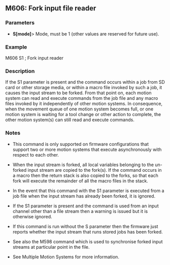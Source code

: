 ## M606: Fork input file reader

### Parameters

- **S\[mode\]**\> Mode, must be 1 (other values are reserved for future use).

### Example

M606 S1 ; Fork input reader

### Description

If the S1 parameter is present and the command occurs within a job from SD card or other storage media, or within a macro file invoked by such a job, it causes the input stream to be forked. From that point on, each motion system can read and execute commands from the job file and any macro files invoked by it independently of other motion systems. In consequence, when the movement queue of one motion system becomes full, or one motion system is waiting for a tool change or other action to complete, the other motion system(s) can still read and execute commands.

### Notes

- This command is only supported on firmware configurations that support two or more motion systems that execute asynchronously with respect to each other.

- When the input stream is forked, all local variables belonging to the un-forked input stream are copied to the fork(s). If the command occurs in a macro then the return stack is also copied to the forks, so that each fork will execute the remainder of all the macro files in the stack.

- In the event that this command with the S1 parameter is executed from a job file when the input stream has already been forked, it is ignored.

- If the S1 parameter is present and the command is used from an input channel other than a file stream then a warning is issued but it is otherwise ignored.

- If this command is run without the S parameter then the firmware just reports whether the input stream that runs stored jobs has been forked.

- See also the M598 command which is used to synchronise forked input streams at particular point in the file.

- See Multiple Motion Systems for more information.

